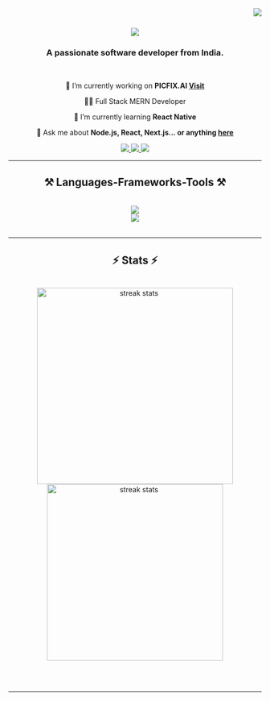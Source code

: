 <img align="right" src="https://visitor-badge.laobi.icu/badge?page_id=hellofaiz.hellofaiz" />

<h1 align="center">
    <img src="https://readme-typing-svg.herokuapp.com/?font=Righteous&size=35&center=true&vCenter=true&width=500&height=70&duration=4000&lines=Hi+There!+👋+I'm+Faiz+Khan!;" />
</h1>

<h3 align="center">A passionate software developer from India.</h3>
<br/>

<div align="center">
  
 🔭 I’m currently working on **PICFIX.AI [Visit](https://picfix.ai)**

 👨‍💻 Full Stack MERN Developer
 
 🌱 I’m currently learning **React Native**

💬 Ask me about **Node.js, React, Next.js... or anything [here](https://github.com/hellofaiz/hellofaiz/issues)**

 </div>
 
<div align="center"> 
  <a href="mailto:kfaiz2215@gmail.com">
    <img src="https://img.shields.io/badge/Gmail-333333?style=for-the-badge&logo=gmail&logoColor=red" />
  </a>
  <a href="https://www.linkedin.com/in/hello-faiz/" target="_blank">
    <img src="https://img.shields.io/badge/LinkedIn-0077B5?style=for-the-badge&logo=linkedin&logoColor=white" target="_blank" />
  </a>
  <a href="https://hellofaiz.com" target="_blank">
     <img src="https://img.shields.io/badge/Portfolio-FF5722?style=for-the-badge&logo=todoist&logoColor=white" target="_blank" /> <!-- sqlite, safari, google-chrome are other good icon options -->
  </a>
</div>

 <hr/>
 
<h2 align="center">⚒️ Languages-Frameworks-Tools ⚒️</h2>
<br/>
<div align="center">
    <img src="https://skillicons.dev/icons?i=react,bootstrap,mui,html,css,vscode,github,tailwind,git,prisma" /> <br>
    <img src="https://skillicons.dev/icons?i=nodejs,javascript,express,mongodb,java,nextjs,mysql" /><br>
</div>

<br/>
<hr/>

<h2 align="center">⚡ Stats ⚡</h2>

<br>
<div align=center>
  <img width=390 src="https://github-readme-stats.vercel.app/api?username=hellofaiz&theme=tokyonight&show_icons=true&hide=["issues"]" alt="streak stats"/>
   <img width=350 src="https://github-readme-stats.vercel.app/api/top-langs/?username=hellofaiz&theme=tokyonight&layout=compact" alt="streak stats"/>

</div>

<br/><br/>

<hr/>

<br/>
